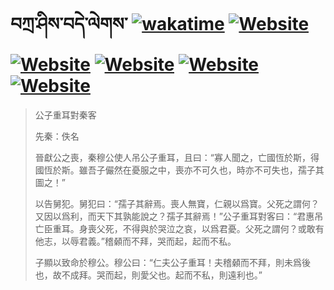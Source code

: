 # བཀྲ་ཤིས་བདེ་ལེགས་	[![wakatime](https://wakatime.com/badge/user/5043ee4a-e361-4607-9d47-d557f2005d05.svg)](https://wakatime.com/@5043ee4a-e361-4607-9d47-d557f2005d05)	[![Website](https://img.shields.io/website?label=&up_color=orange&up_message=Tianchi&url=https%3A%2F%2Fshields.io)](https://tianchi.aliyun.com/home/science/scienceDetail?userId=1095279182618)	[![Website](https://img.shields.io/website?label=&up_color=green&up_message=Yuque&url=https%3A%2F%2Fshields.io)](https://www.yuque.com/ivanaxu)	[![Website](https://img.shields.io/website?label=&up_color=yellow&up_message=Leetcode&url=https%3A%2F%2Fshields.io)](https://leetcode.cn/u/ivanaxu)	[![Website](https://img.shields.io/website?label=&up_color=violet&up_message=AIstudio&url=https%3A%2F%2Fshields.io)](https://aistudio.baidu.com/aistudio/personalcenter/thirdview/979775)	[![Website](https://img.shields.io/website?label=&up_color=red&up_message=Gitee&url=https%3A%2F%2Fshields.io)](https://gitee.com/IvanaXu)
> 公子重耳對秦客
> 
> 先秦：佚名 
> 
> 晉獻公之喪，秦穆公使人吊公子重耳，且曰：“寡人聞之，亡國恆於斯，得國恆於斯。雖吾子儼然在憂服之中，喪亦不可久也，時亦不可失也，孺子其圖之！”
> 
> 以告舅犯。舅犯曰：“孺子其辭焉。喪人無寶，仁親以爲寶。父死之謂何？又因以爲利，而天下其孰能說之？孺子其辭焉！”公子重耳對客曰：“君惠吊亡臣重耳。身喪父死，不得與於哭泣之哀，以爲君憂。父死之謂何？或敢有他志，以辱君義。”稽顙而不拜，哭而起，起而不私。
> 
> 子顯以致命於穆公。穆公曰：“仁夫公子重耳！夫稽顙而不拜，則未爲後也，故不成拜。哭而起，則愛父也。起而不私，則遠利也。”
>
